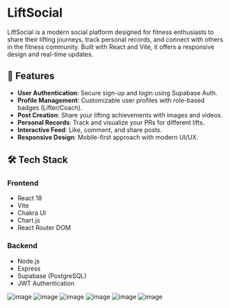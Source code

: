 # LiftSocial

LiftSocial is a modern social platform designed for fitness enthusiasts to share their lifting journeys, track personal records, and connect with others in the fitness community. Built with React and Vite, it offers a responsive design and real-time updates.

## 🚀 Features

- **User Authentication**: Secure sign-up and login using Supabase Auth.
- **Profile Management**: Customizable user profiles with role-based badges (Lifter/Coach).
- **Post Creation**: Share your lifting achievements with images and videos.
- **Personal Records**: Track and visualize your PRs for different lifts.
- **Interactive Feed**: Like, comment, and share posts.
- **Responsive Design**: Mobile-first approach with modern UI/UX.

## 🛠️ Tech Stack

### Frontend
- React 18
- Vite
- Chakra UI
- Chart.js
- React Router DOM

### Backend
- Node.js
- Express
- Supabase (PostgreSQL)
- JWT Authentication

![image](https://github.com/user-attachments/assets/749cec7b-03f3-493a-8c40-89f763f14cea)
![image](https://github.com/user-attachments/assets/ca7408ff-833a-4fd2-bc5a-2709112ade36)
![image](https://github.com/user-attachments/assets/67d7af0c-4617-4b9d-8f4c-053b2b04bda2)
![image](https://github.com/user-attachments/assets/b58659b6-4708-4570-a39f-5d7833d7ec84)
![image](https://github.com/user-attachments/assets/26676588-b4d7-433b-acae-41a8661fc830)
![image](https://github.com/user-attachments/assets/ca028041-f557-4fd8-b30a-fe723a2d8a50)

